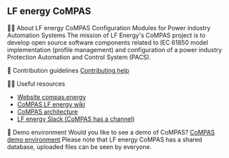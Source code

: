 ## LF energy CoMPAS

🙋‍♀️ About LF energy CoMPAS
Configuration Modules for Power industry Automation Systems
The mission of LF Energy's CoMPAS project is to develop open source software components related to IEC 61850 model implementation (profile management) and configuration of a power industry Protection Automation and Control System (PACS).

🌈 Contribution guidelines
[Contributing help](https://com-pas.github.io/contributing/)

👩‍💻 Useful resources
* [Website compas.energy](https://compas.energy)
* [CoMPAS LF energy wiki](https://wiki.lfenergy.org/display/SHP/)
* [CoMPAS architecture](https://com-pas.github.io/compas-architecture/)
* [LF energy Slack (CoMPAS has a channel)](https://slack.lfenergy.org/)


🍿 Demo environment
Would you like to see a demo of CoMPAS? 
[CoMPAS demo environment](https://demo.compas.energy)
Please note that LF energy CoMPAS has a shared database, uploaded files can be seen by everyone.
